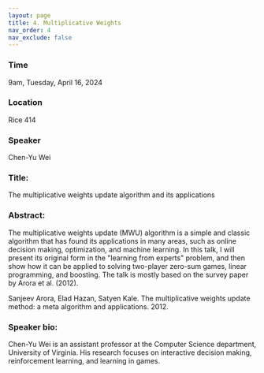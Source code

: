 ```yaml
---
layout: page
title: 4. Multiplicative Weights
nav_order: 4
nav_exclude: false
---
```


### Time
9am, Tuesday, April 16, 2024

### Location
Rice 414

### Speaker
Chen-Yu Wei

### Title:
The multiplicative weights update algorithm and its applications

### Abstract:
The multiplicative weights update (MWU) algorithm is a simple and classic algorithm that has found its applications in many areas, such as online decision making, optimization, and machine learning.  In this talk, I will present its original form in the "learning from experts" problem, and then show how it can be applied to solving two-player zero-sum games, linear programming, and boosting. The talk is mostly based on the survey paper by Arora et al. (2012). 

Sanjeev Arora, Elad Hazan, Satyen Kale.  The multiplicative weights update method: a meta algorithm and applications. 2012. 

### Speaker bio:
Chen-Yu Wei is an assistant professor at the Computer Science department, University of Virginia.  His research focuses on interactive decision making, reinforcement learning, and learning in games. 
